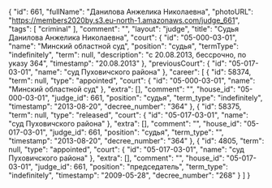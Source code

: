 {
    "id": 661,
    "fullName": "Данилова Анжелика Николаевна",
    "photoURL": "https://members2020by.s3.eu-north-1.amazonaws.com/judge_661",
    "tags": [
        "criminal"
    ],
    "comment": "",
    "layout": "judge",
    "title": "Судья Данилова Анжелика Николаевна",
    "court": {
        "id": "05-000-03-01",
        "name": "Минский областной суд",
        "position": "судья",
        "termType": "indefinitely",
        "term": null,
        "description": "c 20.08.2013, бессрочно, по указу 364",
        "timestamp": "20.08.2013"
    },
    "previousCourt": {
        "id": "05-017-03-01",
        "name": "суд Пуховичского района"
    },
    "career": [
        {
            "id": 58374,
            "term": null,
            "type": "appointed",
            "court": {
                "id": "05-000-03-01",
                "name": "Минский областной суд"
            },
            "extra": [],
            "comment": "",
            "house_id": "05-000-03-01",
            "judge_id": 661,
            "position": "судья",
            "term_type": "indefinitely",
            "timestamp": "2013-08-20",
            "decree_number": "364"
        },
        {
            "id": 58375,
            "term": null,
            "type": "released",
            "court": {
                "id": "05-017-03-01",
                "name": "суд Пуховичского района"
            },
            "extra": [],
            "comment": "",
            "house_id": "05-017-03-01",
            "judge_id": 661,
            "position": "судья",
            "term_type": "",
            "timestamp": "2013-08-20",
            "decree_number": "364"
        },
        {
            "id": 4805,
            "term": null,
            "type": "appointed",
            "court": {
                "id": "05-017-03-01",
                "name": "суд Пуховичского района"
            },
            "extra": [],
            "comment": "",
            "house_id": "05-017-03-01",
            "judge_id": 661,
            "position": "председатель",
            "term_type": "indefinitely",
            "timestamp": "2009-05-28",
            "decree_number": "268"
        }
    ]
}